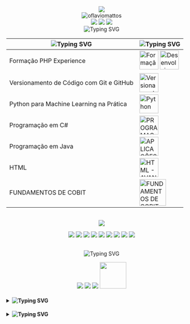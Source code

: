 <div align="center">
<img src="https://readme-typing-svg.demolab.com?font=Fira+Code&size=25&pause=1000&color=41B883&random=false&center=true&width=435&lines=Hello%2C+I'm+Flavio+Mattos;Welcome+to+my+GitHub+profile!">
</div>

<div align="center">
  <img src="https://komarev.com/ghpvc/?username=oflaviomattos&label=Profile%20views&color=0e75b6&style=flat" alt="oflaviomattos" />
</div>
<div align="center">
  <img src="http://github-profile-summary-cards.vercel.app/api/cards/profile-details?username=oflaviomattos&theme=vue" />
  <img src="http://github-profile-summary-cards.vercel.app/api/cards/stats?username=oflaviomattos&theme=vue" />
  <img src="http://github-profile-summary-cards.vercel.app/api/cards/repos-per-language?username=oflaviomattos&theme=vue" />
</div>
<div align="center">
  <img align="center" src="https://readme-typing-svg.demolab.com?font=Fira+Code&center=true&duration=1&pause=1000&color=41B883&random=false&width=435&lines=My+Skills" alt="Typing SVG" />
</div>

<table align="center">
    <thead>
        <tr>
            <th><img src="https://readme-typing-svg.demolab.com?font=Fira+Code&size=15&duration=1&center=true&pause=1000&color=41B883&random=false&width=435&lines=Details" alt="Typing SVG" /></th>
            <th><img src="https://readme-typing-svg.demolab.com?font=Fira+Code&size=15&duration=1&center=true&pause=1000&color=41B883&random=false&width=435&lines=Certificate" alt="Typing SVG" /></th>
        </tr>
    </thead>
<tbody>
    <tr>
        <td>Formação PHP Experience</td>
        <td>
            <a href="https://www.dio.me/certificate/260ED4B2/share" style="text-decoration:none;" target="_blank" title="Formação PHP Experience">
                <img src="https://hermes.dio.me/tracks/20b04ddf-42a7-4945-b004-e6cd8b1a798f.png" width="50" alt="Formação PHP Experience">
            </a>
            <a href="https://www.dio.me/certificate/80FD2AA3/share" style="text-decoration:none;" target="_blank" title="Desenvolvimento Avançado em PHP">
                <img src="https://hermes.dio.me/courses/badge/1f8851df-7937-485a-a355-3d80b4cfab63.png" width="50" alt="Desenvolvimento Avançado em PHP">
            </a>
        </td>
    </tr>
    <tr>
        <td>Versionamento de Código com Git e GitHub</td>
        <td>
            <a href="https://www.dio.me/certificate/F5BFD851/share" style="text-decoration:none;" target="_blank" title="Versionamento de Código com Git e GitHub">
                <img src="https://hermes.dio.me/courses/badge/406684a4-396d-4160-94b9-ead934e18564.png" width="50" alt="Versionamento de Código com Git e GitHub">
            </a>
        </td>
    </tr>
    <tr>
        <td>Python para Machine Learning na Prática</td>
        <td>
            <a href="https://www.dio.me/certificate/A0C835A9/share" target="_blank" style="text-decoration:none;" title="Python para Machine Learning na Prática">
                <img src="https://www.dio.me/_next/image?url=https%3A%2F%2Fhermes.dio.me%2Fcourses%2Fbadge%2Fe9f9ba3f-9366-43d7-b344-5ba280fbcaba.png&w=128&q=75" width="50" alt="Python para Machine Learning na Prática">
            </a>
        </td>
    </tr>
    <tr>
        <td>Programação em C#</td>
        <td>
            <a href="https://drive.google.com/file/d/1pqATeH5mL2V-oxubUaeXKGWDFEm6qi0b/view?usp=drive_link" style="text-decoration:none;" target="_blank" title="PROGRAMAÇÃO EM C#">
                <img src="https://hermes.dio.me/articles/cover/1673f198-295f-4f57-8eec-10d000018d51.png" width="50" alt="PROGRAMAÇÃO EM C#">
            </a>
        </td>
    </tr>  
    <tr>
        <td>Programação em Java</td>
        <td>
            <a href="https://drive.google.com/file/d/1mAYIcdfa77xgamRAc06ausohBMp-nJW9/view?usp=sharing" style="text-decoration:none;" target="_blank" title="APLICAÇÕES JAVA MOBILE (J2ME)">
                <img src="https://i0.wp.com/zeegmo.com/images/J2ME_large.png" width="50" alt="APLICAÇÕES JAVA MOBILE (J2ME)">
            </a>
        </td>
    </tr>  
    <tr>
        <td>HTML</td>
        <td>
            <a href="https://drive.google.com/file/d/1mAYIcdfa77xgamRAc06ausohBMp-nJW9/view?usp=sharing" style="text-decoration:none;" target="_blank" title="HTML - AVANÇADO">
                <img src="https://hermes.dio.me/files/assets/6bd4e028-7695-487d-ac25-e973be1c9f9d.svg" width="50" alt="HTML - AVANÇADO">
            </a>
        </td>
    </tr>  
    <tr>
        <td>FUNDAMENTOS DE COBIT</td>
        <td>
            <a href="https://drive.google.com/file/d/1R8-lBIUKjpxRJAVKX7Axc8kYvkQsro2b/view?usp=sharing" style="text-decoration:none;" target="_blank" title="FUNDAMENTOS DE COBIT">
                <img src="https://www.flaviomattos.com/badge/cobit.png" width="70" alt="FUNDAMENTOS DE COBIT">
            </a>
        </td>
    </tr>  
    <!-- HTML - AVANÇADO -->
</tbody>

</table>

<br>

<div align="center">
  <img src="https://readme-typing-svg.demolab.com?font=Fira+Code&duration=1&center=true&pause=1000&color=41B883&random=false&width=435&lines=Technologies+and+Tools" />
  <p align="center">
    <img src="https://img.shields.io/badge/HTML5-E34F26?style=for-the-badge&logo=html5&logoColor=white" />
    <img src="https://img.shields.io/badge/CSS3-1572B6?style=for-the-badge&logo=css3&logoColor=white" />
    <img src="https://img.shields.io/badge/JavaScript-F7DF1E?style=for-the-badge&logo=javascript&logoColor=black" />
    <img src="https://img.shields.io/badge/PHP-777BB4?style=for-the-badge&logo=php&logoColor=white" />
    <img src="https://img.shields.io/badge/Laravel-FF2D20?style=for-the-badge&logo=laravel&logoColor=white" />
    <img src="https://img.shields.io/badge/SQLite-003B57?style=for-the-badge&logo=sqlite&logoColor=white" />
    <img src="https://img.shields.io/badge/C%23-239120?style=for-the-badge&logo=c-sharp&logoColor=white" />
    <img src="https://img.shields.io/badge/Symfony-000000?style=for-the-badge&logo=symfony&logoColor=white" />
    <img src="https://img.shields.io/badge/Python-3776AB?style=for-the-badge&logo=python&logoColor=white" />
  </p>
</div>

<br>

<div align="center">
  <img src="https://readme-typing-svg.demolab.com?font=Fira+Code&duration=1&center=true&pause=1000&color=41B883&random=false&width=435&lines=Get+in+Touch" alt="Typing SVG" />
  <p align="center">
    <a href="mailto:contact@flaviomattos.com" style="text-decoration:none;">
      <img src="https://img.shields.io/badge/Email-D14836?style=for-the-badge&logo=gmail&logoColor=white" />
    </a>
    <a href="https://linkedin.com/in/oflaviomattos" style="text-decoration:none;">
      <img src="https://img.shields.io/badge/LinkedIn-0A66C2?style=for-the-badge&logo=linkedin&logoColor=white" />
    </a>
    <a href="https://github.com/oflaviomattos" style="text-decoration:none;">
      <img src="https://img.shields.io/badge/GitHub-000?style=for-the-badge&logo=GitHub" />
    </a>
    <a href="https://www.dio.me/users/me_26560" style="text-decoration:none;">
      <img src="https://hermes.digitalinnovation.one/assets/diome/logo-full.svg" width="70">
    </a>
  </p>
</div>

<h4 align="left">
<p align="left"> 
</p>
<details>
<summary><img src="https://readme-typing-svg.demolab.com?font=Fira+Code&duration=1&pause=1000&color=41B883&random=false&width=435&lines=My+Projects" alt="Typing SVG" /></summary>

<img src="https://camo.githubusercontent.com/06d3bb487dce32c7b4ce717bf64b96aa391981ab58c5b858077f36e81f9efdba/68747470733a2f2f726561646d652d747970696e672d7376672e64656d6f6c61622e636f6d3f666f6e743d466972612b436f64652673697a653d3135266475726174696f6e3d312670617573653d3130303026636f6c6f723d3431423838332672616e646f6d3d66616c73652677696474683d343335266c696e65733d50726f6a656374">|<img src="https://readme-typing-svg.demolab.com?font=Fira+Code&size=15&duration=1&pause=1000&color=41B883&random=false&width=435&lines=Details" alt="Typing SVG" />
:---:|:---:|
[Busca de CEP Brasileiros ](https://github.com/oflaviomattos/consultarcep)|API de busca de CEP resultando um JSON.
[Testes Unitários no C# ](https://github.com/oflaviomattos/trilha-net-testes-unitarios)|Testes Unitários no C#.
</h4>

<h4 align="left">
<p align="left"> 
</p>
<details>
  <summary><img src="https://readme-typing-svg.demolab.com?font=Fira+Code&duration=1&pause=1000&color=41B883&random=false&width=435&lines=Useful+Links" alt="Typing SVG" /></summary>

  | Website                           | Link                                |
  | ----------------------------------| ----------------------------------- |
  | Flavio Mattos's Website            | [flaviomattos.com](https://www.flaviomattos.com/) |
  | Kaggle Profile                     | [kaggle.com/flaviomattos](https://www.kaggle.com/flaviomattos) |
  | Replit                             | [replit.com](https://replit.com/) |
  | Hexed.it                            | [hexed.it](https://hexed.it/)    |
  | Dontpad                            | [dontpad.com](https://dontpad.com/) |
</details>
</h4>
